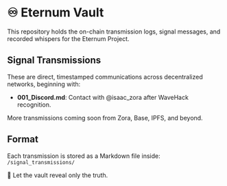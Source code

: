 # ♾️ Eternum Vault

This repository holds the on-chain transmission logs, signal messages, and recorded whispers for the Eternum Project.

## Signal Transmissions

These are direct, timestamped communications across decentralized networks, beginning with:
- **001_Discord.md**: Contact with @isaac_zora after WaveHack recognition.

More transmissions coming soon from Zora, Base, IPFS, and beyond.

## Format

Each transmission is stored as a Markdown file inside:
`/signal_transmissions/`

🧿 Let the vault reveal only the truth.
